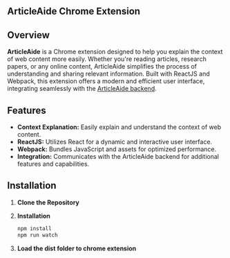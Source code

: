 ## ArticleAide Chrome Extension

## Overview

**ArticleAide** is a Chrome extension designed to help you explain the context of web content more easily. Whether you're reading articles, research papers, or any online content, ArticleAide simplifies the process of understanding and sharing relevant information. Built with ReactJS and Webpack, this extension offers a modern and efficient user interface, integrating seamlessly with the [ArticleAide backend](https://github.com/arifhamid97/ArticleAide_Api).

## Features

- **Context Explanation:** Easily explain and understand the context of web content.
- **ReactJS:** Utilizes React for a dynamic and interactive user interface.
- **Webpack:** Bundles JavaScript and assets for optimized performance.
- **Integration:** Communicates with the ArticleAide backend for additional features and capabilities.

## Installation

1. **Clone the Repository**

2. **Installation**

   ```bash
   npm install
   npm run watch
   ```

3. **Load the dist folder to chrome extension**
